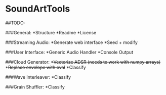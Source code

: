 # SoundArtTools

##TODO:

###General:
*Structure
*Readme
*License

###Streaming Audio:
*Generate web interface
*Seed + modify

###User Interface:
*Generic Audio Handler
*Console Output

###Cloud Generator:
*~~Vectorize ADSR (needs to work with numpy arrays)~~
*~~Replace envelope with eval~~
*Classify
  
###Wave Interleaver:
*Classify

###Grain Shuffler:
*Classify
